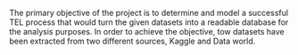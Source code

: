 The primary objective of the project is to determine and model a successful TEL process that would turn the given datasets into a readable database for the analysis purposes. In order to achieve the objective, tow datasets have been extracted from two different sources, Kaggle and Data world. 

